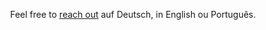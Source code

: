 <div align="center">

Feel free to [reach out](mailto:pedro_lameiras@icloud.com) auf Deutsch, in English ou Português.
